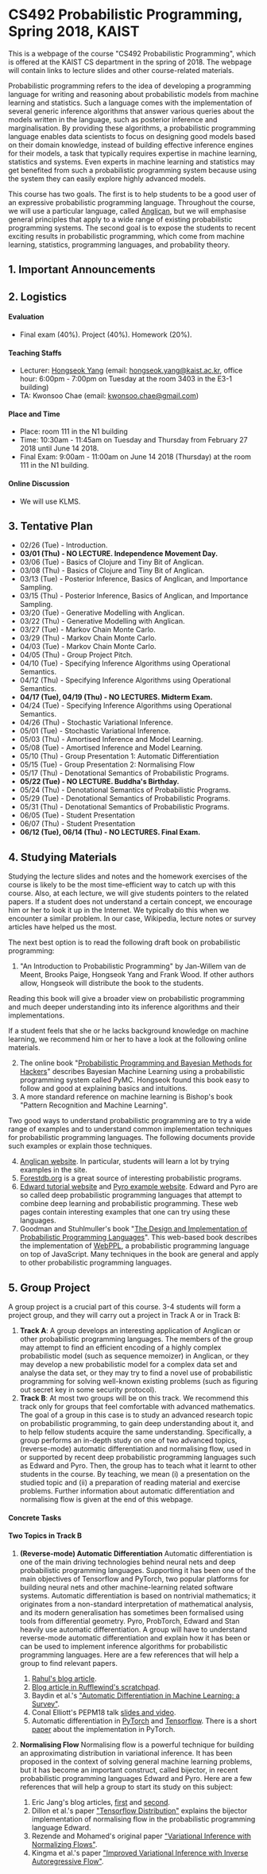 # CS492 Probabilistic Programming, Spring 2018, KAIST 

This is a webpage of the course "CS492 Probabilistic Programming", which is offered at the KAIST CS department in the spring of 2018. The webpage will contain links to lecture slides and other course-related materials.

Probabilistic programming refers to the idea of developing a programming language for writing and reasoning about probabilistic models from machine learning and statistics. Such a language comes with the implementation of several generic inference algorithms that answer various queries about the models written in the language, such as posterior inference and marginalisation. By providing these algorithms, a probabilistic programming language enables data scientists to focus on designing good models based on their domain knowledge, instead of building effective inference engines for their models, a task that typically requires expertise in machine learning, statistics and systems. Even experts in machine learning and statistics may get benefited from such a probabilistic programming system because using the system they can easily explore highly advanced models.

This course has two goals. The first is to help students to be a good user of an expressive probabilistic programming language.  Throughout the course, we will use a particular language, called [Anglican](http://www.robots.ox.ac.uk/~fwood/anglican/), but we will emphasise general principles that apply to a wide range of existing probabilistic programming systems. The second goal is to expose the students to recent exciting results in probabilistic programming, which come from machine learning, statistics, programming languages, and probability theory.  

## 1. Important Announcements

## 2. Logistics

#### Evaluation

* Final exam (40%). Project (40%). Homework (20%).

#### Teaching Staffs

* Lecturer: [Hongseok Yang](https://cs.kaist.ac.kr/people/view?idx=552&kind=faculty&menu=160) (email: hongseok.yang@kaist.ac.kr, office hour: 6:00pm - 7:00pm on Tuesday at the room 3403 in the E3-1 building)
* TA: Kwonsoo Chae (email: kwonsoo.chae@gmail.com)

#### Place and Time

* Place: room 111 in the N1 building
* Time: 10:30am - 11:45am on Tuesday and Thursday from February 27 2018 until June 14 2018.
* Final Exam: 9:00am - 11:00am on June 14 2018 (Thursday) at the room 111 in the N1 building.

#### Online Discussion

* We will use KLMS. 

## 3. Tentative Plan

* 02/26 (Tue) - Introduction. 
* __**03/01 (Thu) - NO LECTURE. Independence Movement Day.**__
* 03/06 (Tue) - Basics of Clojure and Tiny Bit of Anglican.
* 03/08 (Thu) - Basics of Clojure and Tiny Bit of Anglican.
* 03/13 (Tue) - Posterior Inference, Basics of Anglican, and Importance Sampling. 
* 03/15 (Thu) - Posterior Inference, Basics of Anglican, and Importance Sampling. 
* 03/20 (Tue) - Generative Modelling with Anglican. 
* 03/22 (Thu) - Generative Modelling with Anglican. 
* 03/27 (Tue) - Markov Chain Monte Carlo. 
* 03/29 (Thu) - Markov Chain Monte Carlo. 
* 04/03 (Tue) - Markov Chain Monte Carlo. 
* 04/05 (Thu) - Group Project Pitch.
* 04/10 (Tue) - Specifying Inference Algorithms using Operational Semantics.
* 04/12 (Thu) - Specifying Inference Algorithms using Operational Semantics.
* __**04/17 (Tue), 04/19 (Thu) - NO LECTURES. Midterm Exam.**__
* 04/24 (Tue) - Specifying Inference Algorithms using Operational Semantics.
* 04/26 (Thu) - Stochastic Variational Inference.
* 05/01 (Tue) - Stochastic Variational Inference.
* 05/03 (Thu) - Amortised Inference and Model Learning.
* 05/08 (Tue) - Amortised Inference and Model Learning.
* 05/10 (Thu) - Group Presentation 1: Automatic Differentiation
* 05/15 (Tue) - Group Presentation 2: Normalising Flow
* 05/17 (Thu) - Denotational Semantics of Probabilistic Programs.
* __**05/22 (Tue) - NO LECTURE. Buddha's Birthday.**__
* 05/24 (Thu) - Denotational Semantics of Probabilistic Programs.
* 05/29 (Tue) - Denotational Semantics of Probabilistic Programs.
* 05/31 (Thu) - Denotational Semantics of Probabilistic Programs. 
* 06/05 (Tue) - Student Presentation
* 06/07 (Thu) - Student Presentation
* __**06/12 (Tue), 06/14 (Thu) - NO LECTURES. Final Exam.**__

## 4. Studying Materials

Studying the lecture slides and notes and the homework exercises of the course is likely to be the most time-efficient way to catch up with this course. Also, at each lecture, we will give students pointers to the related papers. If a student does not understand a certain concept, we encourage him or her to look it up in the Internet. We typically do this when we encounter a similar problem. In our case, Wikipedia, lecture notes or survey articles have helped us the most.

The next best option is to read the following draft book on probabilistic programming:

1. "An Introduction to Probabilistic Programming" by Jan-Willem van de Meent, Brooks Paige, Hongseok Yang and Frank Wood. If other authors allow, Hongseok will distribute the book to the students.

Reading this book will give a broader view on probabilistic programming and much deeper understanding into its inference algorithms and their implementations.

If a student feels that she or he lacks background knowledge on machine learning, we recommend him or her to have a look at the following online materials.

2. The online book "[Probabilistic Programming and Bayesian Methods for Hackers](https://github.com/CamDavidsonPilon/Probabilistic-Programming-and-Bayesian-Methods-for-Hackers)" describes Bayesian Machine Learning using a probabilistic programming system called PyMC. Hongseok found this book easy to follow and good at explaining basics and intuitions. 
3. A more standard reference on machine learning is Bishop's book "Pattern Recognition and Machine Learning".

Two good ways to understand probabilistic programming are to try a wide range of examples and to understand common implementation techniques for probabilistic programming languages. The following documents provide such examples or explain those techniques.

4. [Anglican website](https://probprog.github.io/anglican/index.html). In particular, students will learn a lot by trying examples in the site.
5. [Forestdb.org](http://forestdb.org/) is a great source of interesting probabilistic programs. 
6. [Edward tutorial website](http://edwardlib.org/tutorials/) and [Pyro example website](http://pyro.ai/examples/). Edward and Pyro are so called deep probabilistic programming languages that attempt to combine deep learning and probabilistic programming. These web pages contain interesting examples that one can try using these languages. 
7. Goodman and Stuhlmuller's book "[The Design and Implementation of Probabilistic Programming Languages](http://dippl.org/)". This web-based book describes the implementation of [WebPPL](http://webppl.org/), a probabilistic programming language on top of JavaScript. Many techniques in the book are general and apply to other probabilistic programming languages.

## 5. Group Project

A group project is a crucial part of this course. 3-4 students will form a
project group, and they will carry out a project in Track A or in Track B:

1. **Track A**: A group develops an interesting application of Anglican or other probabilistic programming languages. The members of the group may attempt to find an efficient encoding of a highly complex probabilistic model (such as sequence memoizer) in Anglican,  or they may develop a new probabilistic model for a complex data set and analyse the data set, or they may try to find a novel use of probabilistic programming for solving well-known existing problems (such as figuring out secret key in some security protocol).
2. **Track B**: At most two groups will be on this track. We recommend this track only for groups that feel comfortable with advanced mathematics. The goal of a group in this case is to study an advanced research topic on probabilistic programming, to gain deep understanding about it, and to help fellow students acquire the same understanding. Specifically, a group performs an in-depth study on one of two advanced topics, (reverse-mode) automatic differentiation and normalising flow, used in or supported by recent deep probabilistic programming languages such as Edward and Pyro. Then, the group has to teach what it learnt to other students in the course. By teaching, we mean (i) a presentation on the studied topic and (ii) a preparation of reading material and exercise problems. Further information about automatic differentiation and normalising flow is given at the end of this webpage.

#### Concrete Tasks

#### Two Topics in Track B

1. **(Reverse-mode) Automatic Differentiation** Automatic differentiation is one of the main driving technologies behind neural nets and deep probabilistic programming languages. Supporting it has been one of the main objectives of Tensorflow and PyTorch, two popular platforms for building neural nets and other machine-learning related software systems. Automatic differentiation is based on nontrivial mathematics; it originates from a non-standard interpretation of mathematical analysis, and its modern generalisation has sometimes been formalised using tools from differential geometry. Pyro, ProbTorch, Edward and Stan heavily use automatic differentiation. A group will have to understand reverse-mode automatic differentiation and explain how it has been or can be used to implement inference algorithms for probabilistic programming languages. Here are a few references that will help a group to find relevant papers.
   1. [Rahul's blog article](https://alexey.radul.name/ideas/2013/introduction-to-automatic-differentiation/). 
   2. [Blog article in Rufflewind's scratchpad](https://rufflewind.com/2016-12-30/reverse-mode-automatic-differentiation).
   3. Baydin et al.'s ["Automatic Differentiation in Machine Learning: a Survey"](https://arxiv.org/pdf/1502.05767.pdf).
   4. Conal Elliott's PEPM18 talk [slides and video](https://github.com/conal/talk-2018-essence-of-ad/blob/master/readme.md).
   5. Automatic differentiation in [PyTorch](http://pytorch.org/tutorials/beginner/blitz/autograd_tutorial.html) and [Tensorflow](https://www.tensorflow.org/versions/r0.12/api_docs/python/train/gradient_computation). There is a short [paper](https://openreview.net/pdf?id=BJJsrmfCZ) about the implementation in PyTorch.

2. **Normalising Flow** Normalising flow is a powerful technique for building an approximating distribution in variational inference. It has been proposed in the context of solving general machine learning problems, but it has become an important construct, called bijector, in recent probabilistic programming languages Edward and Pyro. Here are a few references that will help a group to start its study on this subject:
   1. Eric Jang's blog articles, [first](https://blog.evjang.com/2018/01/nf1.html) and [second](https://blog.evjang.com/2018/01/nf2.html).
   2. Dillon et al.'s paper ["Tensorflow Distribution"](https://arxiv.org/abs/1711.10604) explains the bijector implementation of normalising flow in the probabilistic programming language Edward. 
   3. Rezende and Mohamed's original paper ["Variational Inference with Normalizing Flows"](https://arxiv.org/abs/1505.05770).
   4. Kingma et al.'s paper ["Improved Variational Inference with Inverse Autoregressive Flow"](http://papers.nips.cc/paper/6581-improved-variational-inference-with-inverse-autoregressive-flow).
